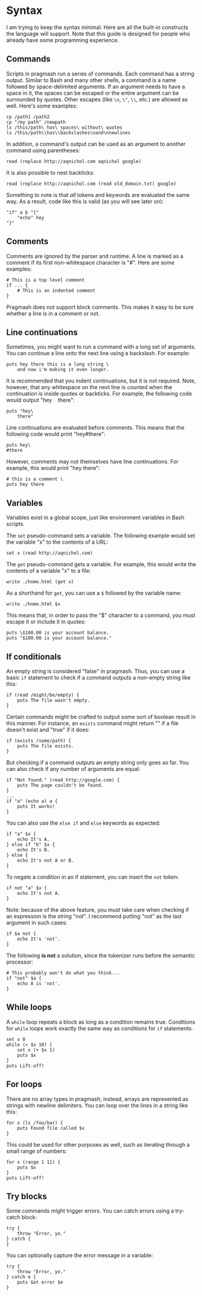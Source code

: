 # Syntax

I am trying to keep the syntax minimal. Here are all the built-in constructs the language will support. Note that this guide is designed for people who already have some programming experience.

## Commands

Scripts in pragmash run a series of commands. Each command has a string output. Similar to Bash and many other shells, a command is a name followed by space-delimited arguments. If an argument needs to have a space in it, the spaces can be escaped or the entire argument can be surrounded by quotes. Other escapes (like `\n`, `\"`, `\\`, etc.) are allowed as well. Here's some examples:

    cp /path1 /path2
    cp "/my path" /newpath
    ls /this/path\ has\ spaces\ without\ quotes
    ls /this/path\\has\\backslashes\nand\nnewlines

In addition, a command's output can be used as an argument to another command using parentheses:

    read (replace http://aqnichol.com aqnichol google)

It is also possible to nest backticks:

    read (replace http://aqnichol.com (read old_domain.txt) google)

Something to note is that *all* tokens and keywords are evaluated the same way. As a result, code like this is valid (as you will see later on):

    "if" a b "{"
        "echo" hey
    "}"

## Comments

Comments are ignored by the parser and runtime. A line is marked as a comment if its first non-whitespace character is "#". Here are some examples:

    # This is a top level comment
    if ... {
        # This is an indented comment
    }

Pragmash does not support block comments. This makes it easy to be sure whether a line is in a comment or not.

## Line continuations

Sometimes, you might want to run a command with a long set of arguments. You can continue a line onto the next line using a backslash. For example:

    puts hey there this is a long string \
        and now i'm making it even longer.

It is recommended that you indent continuations, but it is not required. Note, however, that any whitespace on the next line is counted when the continuation is inside quotes or backticks. For example, the following code would output "hey&nbsp;&nbsp;&nbsp;&nbsp;there":

    puts "hey\
        there"

Line continuations are evaluated before comments. This means that the following code would print "hey#there":

    puts hey\
    #there

However, comments may not themselves have line continuations. For example, this would print "hey there":

    # this is a comment \
    puts hey there

## Variables

Variables exist in a global scope, just like environment variables in Bash scripts.

The `set` pseudo-command sets a variable. The following example would set the variable "x" to the contents of a URL:

    set x (read http://aqnichol.com)

The `get` pseudo-command gets a variable. For example, this would write the contents of a variable "x" to a file:

    write ./home.html (get x)

As a shorthand for `get`, you can use a `$` followed by the variable name:

    write ./home.html $x

This means that, in order to pass the "$" character to a command, you must escape it or include it in quotes:

    puts \$100.00 is your account balance.
    puts "$100.00 is your account balance."

## If conditionals

An empty string is considered "false" in pragmash. Thus, you can use a basic `if` statement to check if a command outputs a non-empty string like this:

    if (read /might/be/empty) {
        puts The file wasn't empty.
    }

Certain commands might be crafted to output some sort of boolean result in this manner. For instance, an `exists` command might return "" if a file doesn't exist and "true" if it does:

    if (exists /some/path) {
        puts The file exists.
    }

But checking if a command outputs an empty string only goes so far. You can also check if any number of arguments are equal:

    if "Not found." (read http://google.com) {
        puts The page couldn't be found.
    }
    ...
    if "a" (echo a) a {
        puts It works!
    }

You can also use the `else if` and `else` keywords as expected:

    if "a" $x {
        echo It's A.
    } else if "b" $x {
        echo It's B.
    } else {
        echo It's not A or B.
    }

To negate a condition in an if statement, you can insert the `not` token:

    if not "a" $x {
        echo It's not A.
    }

Note: because of the above feature, you must take care when checking if an expression is the string "not". I recommend putting "not" as the last argument in such cases:

    if $a not {
        echo It's 'not'.
    }

The following **is not** a solution, since the tokenizer runs before the semantic processor:

    # This probably won't do what you think...
    if "not" $a {
        echo A is 'not'.
    }

## While loops

A `while` loop repeats a block as long as a condition remains true. Conditions for `while` loops work exactly the same way as conditions for `if` statements.

    set x 0
    while (< $x 10) {
        set x (+ $x 1)
        puts $x
    }
    puts Lift-off!

## For loops

There are no array types in pragmash; instead, arrays are represented as strings with newline delimiters. You can loop over the lines in a string like this:

    for x (ls /foo/bar) {
        puts Found file called $x
    }

This could be used for other purposes as well, such as iterating through a small range of numbers:

    for x (range 1 11) {
        puts $x
    }
    puts Lift-off!

## Try blocks

Some commands might trigger errors. You can catch errors using a try-catch block:

    try {
        throw "Error, yo."
    } catch {
    }

You can optionally capture the error message in a variable:

    try {
        throw "Error, yo."
    } catch e {
        puts Got error $e
    }

